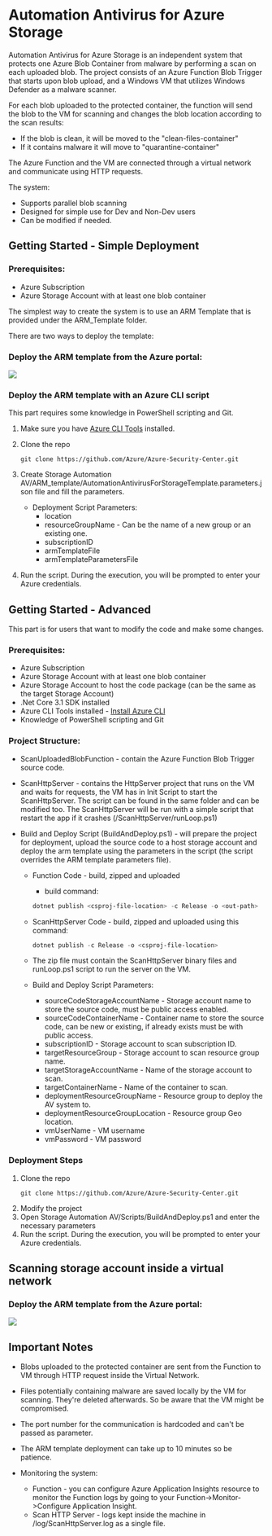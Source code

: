 # Automation Antivirus for Azure Storage
Automation Antivirus for Azure Storage  is an independent system that protects one Azure Blob Container from malware by performing a scan on each uploaded blob. The project consists of an Azure Function Blob Trigger that starts upon blob upload, and a Windows VM that utilizes Windows Defender as a malware scanner.

For each blob uploaded to the protected container, the function will send the blob to the VM for scanning and changes the blob location according to the scan results:
* If the blob is clean, it will be moved to the "clean-files-container" 
* If it contains malware it will move to "quarantine-container"

The Azure Function and the VM are connected through a virtual network and communicate using HTTP requests.

The system:
* Supports parallel blob scanning
* Designed for simple use for Dev and Non-Dev users 
* Can be modified if needed.

## Getting Started - Simple Deployment

### Prerequisites:
* Azure Subscription
* Azure Storage Account with at least one blob container

The simplest way to create the system is to use an ARM Template that is provided under the ARM_Template folder.

There are two ways to deploy the template:

### Deploy the ARM template from the Azure portal:
<a href="https://portal.azure.com/#create/Microsoft.Template/uri/https%3A%2F%2Fraw.githubusercontent.com%2FAzure%2FAzure-Security-Center%2FAutomationAvForStorage%2Fmaster%2FARM_template%2FAutomationAntivirusForStorageTemplate.json" target="_blank">
    <img src="https://aka.ms/deploytoazurebutton"/>
</a>  


### Deploy the ARM template with an Azure CLI script

This part requires some knowledge in PowerShell scripting and Git.

1. Make sure you have [Azure CLI Tools][instalCliUrl] installed.

1. Clone the repo
    ```
    git clone https://github.com/Azure/Azure-Security-Center.git
    ```
1. Create Storage Automation AV/ARM_template/AutomationAntivirusForStorageTemplate.parameters.json file and fill the parameters.
    * Deployment Script Parameters:
        * location
        * resourceGroupName - Can be the name of a new group or an existing one.
        * subscriptionID
        * armTemplateFile
        * armTemplateParametersFile
1. Run the script. During the execution, you will be prompted to enter your Azure credentials.


## Getting Started - Advanced
This part is for users that want to modify the code and make some changes.

### Prerequisites:
* Azure Subscription
* Azure Storage Account with at least one blob container
* Azure Storage Account to host the code package (can be the same as the target Storage Account)
* .Net Core 3.1 SDK installed
* Azure CLI Tools installed - [Install Azure CLI][instalCliUrl]
* Knowledge of PowerShell scripting and Git

### Project Structure:
* ScanUploadedBlobFunction - contain the Azure Function Blob Trigger source code.

* ScanHttpServer - contains the HttpServer project that runs on the VM and waits for requests, the VM has in Init Script to start the ScanHttpServer. The script can be found in the same folder and can be modified too. The ScanHttpServer will be run with a simple script that restart the app if it crashes (/ScanHttpServer/runLoop.ps1)

* Build and Deploy Script (BuildAndDeploy.ps1) - will prepare the project for deployment, upload the source code to a host storage account and deploy the arm template using the parameters in the script (the script overrides the ARM template parameters file).

    *  Function Code - build, zipped and uploaded
        * build command:
    
        ```powershell
        dotnet publish <csproj-file-location> -c Release -o <out-path>
        ```

    *  ScanHttpServer Code - build, zipped and uploaded using this command:

        ```powershell
        dotnet publish -c Release -o <csproj-file-location>
        ```

    * The zip file must contain the ScanHttpServer binary files and runLoop.ps1 script to run the server on the VM.

    * Build and Deploy Script Parameters:
        * sourceCodeStorageAccountName - Storage account name to store the source code, must be public access enabled.
        * sourceCodeContainerName - Container name to store the source code, can be new or existing, if already exists must be with public access.
        * subscriptionID - Storage account to scan subscription ID.
        * targetResourceGroup - Storage account to scan resource group name.
        * targetStorageAccountName - Name of the storage account to scan.
        * targetContainerName - Name of the container to scan.
        * deploymentResourceGroupName - Resource group to deploy the AV system to.
        * deploymentResourceGroupLocation - Resource group Geo location.
        * vmUserName - VM username
        * vmPassword - VM password

### Deployment Steps
1. Clone the repo
    ```
    git clone https://github.com/Azure/Azure-Security-Center.git
    ```
1. Modify the project
1. Open Storage Automation AV/Scripts/BuildAndDeploy.ps1 and enter the necessary parameters
1. Run the script. During the execution, you will be prompted to enter your Azure credentials.


## Scanning storage account inside a virtual network
### Deploy the ARM template from the Azure portal:
<a href="https://portal.azure.com/#create/Microsoft.Template/uri/https%3A%2F%2Fraw.githubusercontent.com%2Ft-ashitrit%2FAzure-Security-Center%2FAutomationAvForStorage%2FStorageAVAuto-AddExistingVnetScenario%2FARM_template%AutomationAVForStorageExistingVnetTemplate.json" target="_blank">
    <img src="https://aka.ms/deploytoazurebutton"/>
</a>  


## Important Notes

* Blobs uploaded to the protected container are sent from the Function to VM through HTTP request inside the Virtual Network.

* Files potentially containing malware are saved locally by the VM for scanning. They're deleted afterwards. So be aware that the VM might be compromised.

* The port number for the communication is hardcoded and can't be passed as parameter.

* The ARM template deployment can take up to 10 minutes so be patience.

* Monitoring the system:
    * Function - you can configure Azure Application Insights resource to monitor the Function logs by going to your Function->Monitor->Configure Application Insight.
    * Scan HTTP Server - logs kept inside the machine in <RunPath>/log/ScanHttpServer.log as a single file.


[instalCliUrl]: https://docs.microsoft.com/en-us/cli/azure/install-azure-cli
